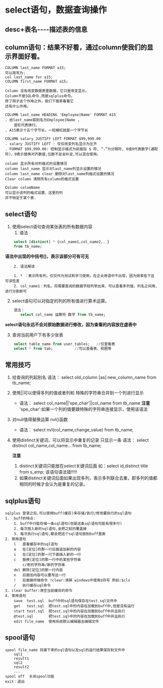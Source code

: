 # select语句，数据查询操作
## desc+表名----描述表的信息
## column语句：结果不好看，通过column使我们的显示界面好看。

	COLUMN last_name FORMAT a15;
	可以简写为:
	col last_name for a15;
	COLUMN first_name FORMAT a15;

	Column 没有改变数据表里数据，它只是改变显示。
	Column不是SQL命令,而是sqlplus命令。
	除了刚才这个作用之外，我们下面来看看它
	还有什么作用。

	COLUMN last_name HEADING 'Employee|Name' FORMAT A15
	. 给last_name取别名为Employee|Name , 
		竖杠代表换行。
	. A15表示十五个字节长，一短横杠就是一个字节长

	COLUMN salary JUSTIFY LEFT FORMAT $99,999.00
	. salary JUSTIFY LEFT : 仅仅改变列名显示为左齐
	. FORMAT $99,999.00: 控制显示格式为前面加 $ 符, “，”为分隔符, 0或9代表数字(通配符)，0表示替换对齐数值,位数不足会补足,可以混合使用。

	column 显示所有对列格式的设置情况
	column last_name 显示对last_name列显示设置的情况
	column last_name clear 删除对last_name列格式设置的情况
	Clear column 清除所有column的格式设置
	
	Column columName
	可以显示该列的格式设置，这里的列
	并不特定于某个表.

## select语句
1. 使用select语句查询某张表的所有数据内容
	1. 语法
```sql
	select [distinct] * {col_name1,col_name2,..} 
	from tb_name;
```
**语法中出现的中括号[]，表示该部分可有可无**

		2. 语法解读
		
		1. * ：表示所有列，仅仅作为测试和学习使用，在企业用语中不出现，因为效率低下且可读性差
		2. col_name1：列名，将需要查阅的数据字段列举出来，可以查看多列值，列名之间用,进行分割即可
2. select语句可以对指定的列的所有值进行算术运算。
```sql
	语法：
	   select col_name 运算符 数字 from tb_name;
```
**select语句永远不会对原始数据进行修改，因为查看的内容放在虚表中**

3. 查询当前用户下有多少张表
```sql
	select table_name from user_tables;   //仅查看表
	select * from tab;          //可以查看表、视图等
```
## 常用技巧
1. 给查询的列起别名
	语法：
	select old_column [as] new_column_name from tb_name;
2. 使用||可以使得多列的值或者列和
	特殊的字符串合并到一个列进行显示
	* 语法：
	select col_name||'spe_char'||col_name from tb_name
**注意**
'spe_char':如果一个列的值要跟特殊的字符串连接显示，使用该语法
3. 对null值得替换运算
	nvl()函数
	* 语法：
	select nvl(col_name,change_value) from tb_name;
4. 使用distinct关键词，可以将显示中重复的记录
	只显示一条
	语法：
	select distinct col_name,col_name... from tb_name;

	**注意**
	1. distinct关键词只能放在select关键词后面
	如：select id,distinct title from s_emp;
	该语句语法错!!!!!
	2. 如果distinct关键词后面如果出现多列，表示多列联合去重，即多列的值都相同的时候才会认为是重复的记录。

## sqlplus语句
	sqlplus 登录之后,可以使用buff(缓存)来存储/执行/修改要执行的sql语句 
    1.  buff的特点:
      	1. buff中只能存储一条sql语句(但是这条sql语句可能有很多行)
     	2. 每次放入新的sql语句,会把之前的覆盖掉
      	3. 每次执行sql语句,都会把这个sql语句放到buff里面
    2. 常用语句
		l   查看缓存中的sql语句
		a   在[定位]的那一行后面追加新的内容
		i   在[定位]的那一行下面插入新的一行
		c   替换[定位]的那一行中的某些字符串 
			c/老的字符串/新的字符串
		del 删除[定位]的那一行内容
		n   后面加内容可以重写这一行
		!   后面接终端命令 !clear:清屏 windows中使用$符号 例如:$cls
		/   执行缓存sql命令
	3. clear buffer:清空当前缓存的命令
	4. 常用语句
		save  test.sql  buff中的sql语句保存在test.sql文件中
		get   test.sql  把test.sql中的内容在加载到buff中,但是没有运行
		start test.sql  把test.sql中的内容在加载到buff中并且执行
		@test.sql       把test.sql中的内容在加载到buff中并且执行
		edit file_name  使用系统默认编辑器去编辑文件
## spool语句
	spool file_name 将接下来的sql语句以及sql的运行结果保存到文件中
		sql1
		result1
		sql2
		result2
		...
	spool off  关闭spool功能
	exit：退出